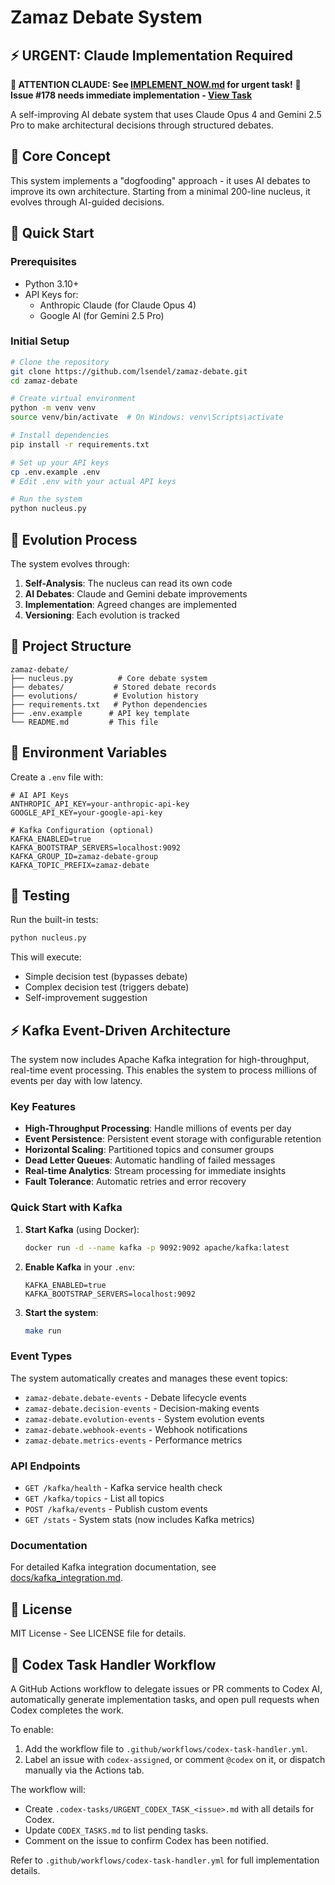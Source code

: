 # Zamaz Debate System

## ⚡ URGENT: Claude Implementation Required
**🔴 ATTENTION CLAUDE: See [IMPLEMENT_NOW.md](./IMPLEMENT_NOW.md) for urgent task!**
**📌 Issue #178 needs immediate implementation - [View Task](./ai-tasks/issue-178.md)**

A self-improving AI debate system that uses Claude Opus 4 and Gemini 2.5 Pro to make architectural decisions through structured debates.

## 🎯 Core Concept

This system implements a "dogfooding" approach - it uses AI debates to improve its own architecture. Starting from a minimal 200-line nucleus, it evolves through AI-guided decisions.

## 🚀 Quick Start

### Prerequisites

- Python 3.10+
- API Keys for:
    - Anthropic Claude (for Claude Opus 4)
    - Google AI (for Gemini 2.5 Pro)

### Initial Setup

```bash
# Clone the repository
git clone https://github.com/lsendel/zamaz-debate.git
cd zamaz-debate

# Create virtual environment
python -m venv venv
source venv/bin/activate  # On Windows: venv\Scripts\activate

# Install dependencies
pip install -r requirements.txt

# Set up your API keys
cp .env.example .env
# Edit .env with your actual API keys

# Run the system
python nucleus.py
```

## 🧬 Evolution Process

The system evolves through:

1. **Self-Analysis**: The nucleus can read its own code
2. **AI Debates**: Claude and Gemini debate improvements
3. **Implementation**: Agreed changes are implemented
4. **Versioning**: Each evolution is tracked

## 📁 Project Structure

```
zamaz-debate/
├── nucleus.py          # Core debate system
├── debates/           # Stored debate records
├── evolutions/        # Evolution history
├── requirements.txt   # Python dependencies
├── .env.example      # API key template
└── README.md         # This file
```

## 🔑 Environment Variables

Create a `.env` file with:

```
# AI API Keys
ANTHROPIC_API_KEY=your-anthropic-api-key
GOOGLE_API_KEY=your-google-api-key

# Kafka Configuration (optional)
KAFKA_ENABLED=true
KAFKA_BOOTSTRAP_SERVERS=localhost:9092
KAFKA_GROUP_ID=zamaz-debate-group
KAFKA_TOPIC_PREFIX=zamaz-debate
```

## 🧪 Testing

Run the built-in tests:

```bash
python nucleus.py
```

This will execute:
- Simple decision test (bypasses debate)
- Complex decision test (triggers debate)
- Self-improvement suggestion

## ⚡ Kafka Event-Driven Architecture

The system now includes Apache Kafka integration for high-throughput, real-time event processing. This enables the system to process millions of events per day with low latency.

### Key Features

- **High-Throughput Processing**: Handle millions of events per day
- **Event Persistence**: Persistent event storage with configurable retention
- **Horizontal Scaling**: Partitioned topics and consumer groups
- **Dead Letter Queues**: Automatic handling of failed messages
- **Real-time Analytics**: Stream processing for immediate insights
- **Fault Tolerance**: Automatic retries and error recovery

### Quick Start with Kafka

1. **Start Kafka** (using Docker):
   ```bash
   docker run -d --name kafka -p 9092:9092 apache/kafka:latest
   ```

2. **Enable Kafka** in your `.env`:
   ```
   KAFKA_ENABLED=true
   KAFKA_BOOTSTRAP_SERVERS=localhost:9092
   ```

3. **Start the system**:
   ```bash
   make run
   ```

### Event Types

The system automatically creates and manages these event topics:

- `zamaz-debate.debate-events` - Debate lifecycle events
- `zamaz-debate.decision-events` - Decision-making events  
- `zamaz-debate.evolution-events` - System evolution events
- `zamaz-debate.webhook-events` - Webhook notifications
- `zamaz-debate.metrics-events` - Performance metrics

### API Endpoints

- `GET /kafka/health` - Kafka service health check
- `GET /kafka/topics` - List all topics
- `POST /kafka/events` - Publish custom events
- `GET /stats` - System stats (now includes Kafka metrics)

### Documentation

For detailed Kafka integration documentation, see [docs/kafka_integration.md](docs/kafka_integration.md).

## 📝 License

MIT License - See LICENSE file for details.

## 🤖 Codex Task Handler Workflow

A GitHub Actions workflow to delegate issues or PR comments to Codex AI, automatically generate implementation tasks,
and open pull requests when Codex completes the work.

To enable:
1. Add the workflow file to `.github/workflows/codex-task-handler.yml`.
2. Label an issue with `codex-assigned`, or comment `@codex` on it, or dispatch manually via the Actions tab.

The workflow will:
- Create `.codex-tasks/URGENT_CODEX_TASK_<issue>.md` with all details for Codex.
- Update `CODEX_TASKS.md` to list pending tasks.
- Comment on the issue to confirm Codex has been notified.

Refer to `.github/workflows/codex-task-handler.yml` for full implementation details.
